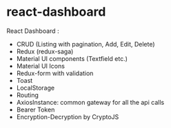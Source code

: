 # react-dashboard
React Dashboard :
* CRUD (Listing with pagination, Add, Edit, Delete)
* Redux (redux-saga)
* Material UI components (Textfield etc.)
* Material UI Icons
* Redux-form with validation
* Toast
* LocalStorage
* Routing
* AxiosInstance: common gateway for all the api calls
* Bearer Token
* Encryption-Decryption by CryptoJS
